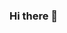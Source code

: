 ### Hi there 👋

<!--
**ClementBolin/ClementBolin** is a ✨ _special_ ✨ repository because its `README.md` (this file) appears on your GitHub profile.

### Hi there, I'm [MikeOwino!](https://mikeowino.com) 👋
![Profile Views](https://hits.seeyoufarm.com/api/count/incr/badge.svg?url=https://github.com/ClementBolin/&title=Profile%20Views)


<a href="https://codesandbox.io/u/mikeeowino">
  <img align="left" alt="Mike Owino | CodeSandbox" width="20px" src="https://raw.githubusercontent.com/anuraghazra/anuraghazra/master/assets/codesandbox.svg" />
</a>
<a href="https://twitter.com/mikeeowino">
  <img align="left" alt="Mike Owino | Twitter" width="21px" src="https://raw.githubusercontent.com/anuraghazra/anuraghazra/master/assets/twitter.svg" />
</a>
<a href="https://discord.gg/VK4k3Br">
  <img align="left" alt="Mike's Discord" width="21px" src="https://raw.githubusercontent.com/anuraghazra/anuraghazra/master/assets/discord-round.svg" />
</a>

Hi, I'm Mike Owino, a passionate self-taught frontEnd web developer from Kenya.

- 🔭 I’m currently working on my project [GadgetsMag](https://github.com/gadgetsmag.github.io)
- 🌱 I’m currently learning Javascript, CSS,  Python & Jekyll
- 👯 I’m looking to collaborate on [GadgetsMag](https://github.com/gadgetsmag.github.io)
- 💬 Ask me about anything [here](https://github.com/MikeOwino/MikeOwino/issues)
### Skills 👨‍💻

<img align="left" alt="Python" width="24px" src="https://cdn.jsdelivr.net/npm/simple-icons@3.2.0/icons/python.svg" />
<img align="left" alt="Flask" width="24px" src="https://cdn.jsdelivr.net/npm/simple-icons@3.2.0/icons/flask.svg" />
<img align="left" alt="Dart" width="24px" src="https://cdn.jsdelivr.net/npm/simple-icons@3.2.0/icons/dart.svg" />
<img align="left" alt="GitHub" width="24px" src="https://cdn.jsdelivr.net/npm/simple-icons@3.2.0/icons/github.svg" />
<img align="left" alt="Android" width="24px" src="https://cdn.jsdelivr.net/npm/simple-icons@3.2.0/icons/android.svg" />
<img align="left" alt="MongoDB" width="24px" src="https://cdn.jsdelivr.net/npm/simple-icons@3.2.0/icons/mongodb.svg" />
<img align="left" alt="MySQL" width="24px" src="https://cdn.jsdelivr.net/npm/simple-icons@3.2.0/icons/mysql.svg" />
<img align="left" alt="JavaScript" width="24px" src="https://cdn.jsdelivr.net/npm/simple-icons@3.2.0/icons/javascript.svg" />
<img align="left" alt="Java" width="24px" src="https://cdn.jsdelivr.net/npm/simple-icons@3.2.0/icons/java.svg" />
<img align="left" alt="C" width="24px" src="https://cdn.jsdelivr.net/npm/simple-icons@3.2.0/icons/c.svg" />
<img align="left" alt="C++" width="24px" src="https://cdn.jsdelivr.net/npm/simple-icons@3.2.0/icons/cplusplus.svg" />
<img align="left" alt="HTML" width="24px" src="https://cdn.jsdelivr.net/npm/simple-icons@3.2.0/icons/html5.svg" />
<img align="left" alt="CSS" width="24px" src="https://cdn.jsdelivr.net/npm/simple-icons@3.2.0/icons/css3.svg" />
<br>
<br>

[![Top Langs](https://github-readme-stats.vercel.app/api/top-langs/?username=ClementBolin&layout=compact)](https://github.com/mikeowino/)
![MikeOwino's github stats](https://github-readme-stats.vercel.app/api?username=ClementBolin&count_private=true&show_icons=true&theme=highcontrast)
